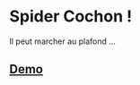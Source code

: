 # Spider Cochon !

Il peut marcher au plafond ...

## [Demo](https://laurent62.github.io/spider_cochon/)


